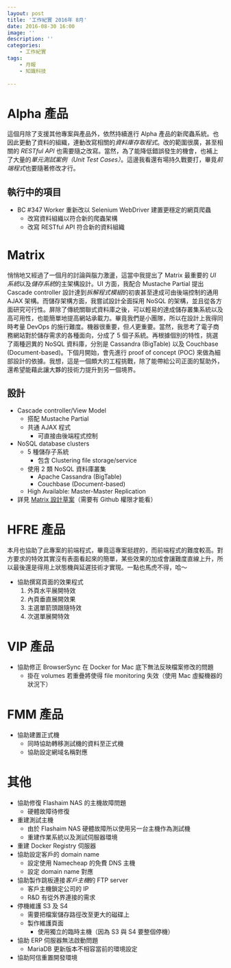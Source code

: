 ```yaml
---
layout: post
title: '工作紀實 2016年 8月'
date: 2016-08-30 16:00
image: ''
description: ''
categories:
    - 工作紀實
tags:
    - 月報
    - 知識科技
 
---
```

# Alpha 產品

這個月除了支援其他專案與產品外，依然持續進行 Alpha 產品的新爬蟲系統。也因此更動了資料的組織，連動改寫相關的*資料庫存取程式*。改的範圍很廣，甚至相關的 *RESTful API* 也需要隨之改寫。當然，為了能降低錯誤發生的機會，也補上了大量的*單元測試案例（Unit Test Cases）*。這邊我看還有場持久戰要打，畢竟*前端程式*也要隨著修改才行。

## 執行中的項目

* BC #347 Worker 重新改以 Selenium WebDriver 建置更穩定的網頁爬蟲
    + 改寫資料組織以符合新的爬蟲架構
    + 改寫 RESTful API 符合新的資料組織

# Matrix

悄悄地又經過了一個月的討論與腦力激盪，這當中我提出了 Matrix 最重要的 *UI 系統*以及*儲存系統*的主架構設計。UI 方面，我配合 Mustache Partial 提出 Cascade controller 設計達到*拆解程式模組*的初衷甚至達成可由後端控制的通用 AJAX 架構。而儲存架構方面，我嘗試設計全面採用 NoSQL 的架構，並且從各方面研究可行性。屏除了傳統關聯式資料庫之後，可以輕易的達成儲存叢集系統以及高可用性，也能簡單地提高網站承載力。畢竟我們是小團隊，所以在設計上我得同時考量 DevOps 的施行難度。機器很重要，但*人*更重要。當然，我思考了電子商務網站對於儲存需求的各種面向，分成了 5 個子系統。再根據個別的特性，挑選了兩種迥異的 NoSQL 資料庫，分別是 Cassandra (BigTable) 以及 Couchbase (Document-based)。下個月開始，會先進行 proof of concept (POC) 來做為細部設計的依據。我想，這是一個頗大的工程挑戰，除了能帶給公司正面的幫助外，還希望能藉此讓大夥的技術力提升到另一個境界。

## 設計

* Cascade controller/View Model
    + 搭配 Mustache Partial
    + 共通 AJAX 程式
        - 可直接由後端程式控制
* NoSQL database clusters
    + 5 種儲存子系統
        - 包含 Clustering file storage/service
    + 使用 2 類 NoSQL 資料庫叢集
        + Apache Cassandra (BigTable)
        + Couchbase (Document-based)
    + High Available: Master-Master Replication
* 詳見 [Matrix 設計草案](https://github.com/flashaim/whitebook/wiki/matrix_draft)（需要有 Github 權限才能看）

# HFRE 產品

本月也協助了此專案的前端程式，畢竟這專案挺趕的，而前端程式的難度較高。對方要求的特效其實沒有表面看起來的簡單，某些效果的加成會讓難度直線上升，所以最後還是得用上狀態機與延遲技術才實現。一點也馬虎不得，哈～

* 協助撰寫頁面的效果程式
    1. 外頁水平展開特效
    1. 內頁垂直展開效果
    1. 主選單箭頭跟隨特效
    1. 次選單展開特效
    
# VIP 產品

* 協助修正 BrowserSync 在 Docker for Mac 底下無法反映檔案修改的問題
   + 掛在 volumes 若重疊將使得 file monitoring 失效（使用 Mac 虛擬機器的狀況下）

# FMM 產品

* 協助建置正式機
    + 同時協助轉移測試機的資料至正式機
    + 協助設定網域名稱對應

# 其他

* 協助修復 Flashaim NAS 的主機故障問題
    + 硬體故障待修復
* 重建測試主機
    + 由於 Flashaim NAS 硬體故障所以使用另一台主機作為測試機
    + 重建作業系統以及測試伺服器環境
* 重建 Docker Registry 伺服器
* 協助設定客戶的 domain name
    + 設定使用 Namecheap 的免費 DNS 主機
    + 設定 domain name 對應
* 協助製作跳板連接*客戶主機*的 FTP server
    + 客戶主機鎖定公司的 IP
    + R&D 有從外界連接的需求
* 停機維護 S3 及 S4
    + 需要把檔案儲存路徑改至更大的磁碟上
    + 製作維護頁面
        - 使用獨立的臨時主機（因為 S3 與 S4 要整個停機）
* 協助 ERP 伺服器無法啟動問題
    + MariaDB 更新版本不相容當前的環境設定
* 協助阿信重置開發環境
        
    
